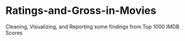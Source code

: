 # Ratings-and-Gross-in-Movies
Cleaning, Visualizing, and Reporting some findings from Top 1000 IMDB Scores
